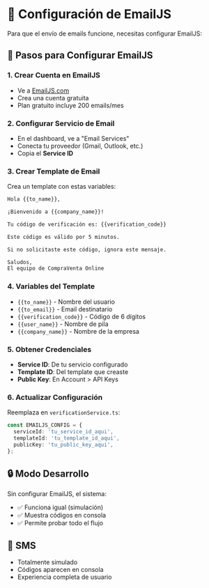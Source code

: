 # 📧 Configuración de EmailJS

Para que el envío de emails funcione, necesitas configurar EmailJS:

## 🔧 Pasos para Configurar EmailJS

### 1. Crear Cuenta en EmailJS
- Ve a [EmailJS.com](https://www.emailjs.com/)
- Crea una cuenta gratuita
- Plan gratuito incluye 200 emails/mes

### 2. Configurar Servicio de Email
- En el dashboard, ve a "Email Services"
- Conecta tu proveedor (Gmail, Outlook, etc.)
- Copia el **Service ID**

### 3. Crear Template de Email
Crea un template con estas variables:

```html
Hola {{to_name}},

¡Bienvenido a {{company_name}}!

Tu código de verificación es: {{verification_code}}

Este código es válido por 5 minutos.

Si no solicitaste este código, ignora este mensaje.

Saludos,
El equipo de CompraVenta Online
```

### 4. Variables del Template
- `{{to_name}}` - Nombre del usuario
- `{{to_email}}` - Email destinatario  
- `{{verification_code}}` - Código de 6 dígitos
- `{{user_name}}` - Nombre de pila
- `{{company_name}}` - Nombre de la empresa

### 5. Obtener Credenciales
- **Service ID**: De tu servicio configurado
- **Template ID**: Del template que creaste
- **Public Key**: En Account > API Keys

### 6. Actualizar Configuración
Reemplaza en `verificationService.ts`:

```typescript
const EMAILJS_CONFIG = {
  serviceId: 'tu_service_id_aqui',
  templateId: 'tu_template_id_aqui', 
  publicKey: 'tu_public_key_aqui',
};
```

## 🔒 Modo Desarrollo
Sin configurar EmailJS, el sistema:
- ✅ Funciona igual (simulación)
- ✅ Muestra códigos en consola
- ✅ Permite probar todo el flujo

## 📱 SMS
- Totalmente simulado
- Códigos aparecen en consola
- Experiencia completa de usuario